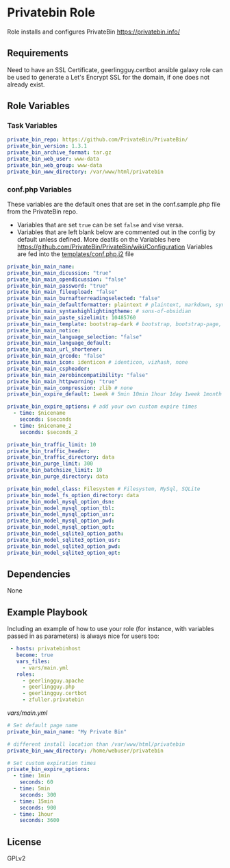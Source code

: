 # Privatebin Role

Role installs and configures PrivateBin https://privatebin.info/

## Requirements

Need to have an SSL Certificate, geerlingguy.certbot ansible galaxy role can be used to generate a Let's Encrypt SSL for the domain, if one does not already exist.

## Role Variables
### Task Variables
```yaml
private_bin_repo: https://github.com/PrivateBin/PrivateBin/
private_bin_version: 1.3.1
private_bin_archive_format: tar.gz
private_bin_web_user: www-data
private_bin_web_group: www-data
private_bin_www_directory: /var/www/html/privatebin
```

### conf.php Variables
These variables are the default ones that are set in the conf.sample.php file from the PrivateBin repo.
* Variables that are set `true` can be set `false` and vise versa.
* Variables that are left blank below are commented out in the config by default unless defined.
More deatils on the Variables here https://github.com/PrivateBin/PrivateBin/wiki/Configuration
Variables are fed into the [templates/conf.php.j2](templates/conf.php.j2) file

```yaml
private_bin_main_name:
private_bin_main_dicussion: "true"
private_bin_main_opendicussion: "false"
private_bin_main_password: "true"
private_bin_main_fileupload: "false"
private_bin_main_burnafterreadingselected: "false"
private_bin_main_defaultformatter: plaintext # plaintext, markdown, syntaxhighlighting
private_bin_main_syntaxhighlightingtheme: # sons-of-obsidian
private_bin_main_paste_sizelimit: 10485760
private_bin_main_template: bootstrap-dark # bootstrap, bootstrap-page, bootstrap-dark, bootstrap-dark-page, bootstrap-compact, bootstrap-compact-page, page
private_bin_main_notice:
private_bin_main_language_selection: "false"
private_bin_main_language_default:
private_bin_main_url_shortener:
private_bin_main_qrcode: "false"
private_bin_main_icon: identicon # identicon, vizhash, none
private_bin_main_cspheader:
private_bin_main_zerobincompatibility: "false"
private_bin_main_httpwarning: "true"
private_bin_main_compression: zlib # none
private_bin_expire_default: 1week # 5min 10min 1hour 1day 1week 1month 1year never

private_bin_expire_options: # add your own custom expire times
  - time: $nicename
    seconds: $seconds
  - time: $nicename_2
    seconds: $seconds_2

private_bin_traffic_limit: 10
private_bin_traffic_header:
private_bin_traffic_directory: data
private_bin_purge_limit: 300
private_bin_batchsize_limit: 10
private_bin_purge_directory: data

private_bin_model_class: Filesystem # Filesystem, MySql, SQLite
private_bin_model_fs_option_directory: data
private_bin_model_mysql_option_dsn:
private_bin_model_mysql_option_tbl:
private_bin_model_mysql_option_usr:
private_bin_model_mysql_option_pwd:
private_bin_model_mysql_option_opt:
private_bin_model_sqlite3_option_path:
private_bin_model_sqlite3_option_usr:
private_bin_model_sqlite3_option_pwd:
private_bin_model_sqlite3_option_opt:
```

## Dependencies

None

## Example Playbook

Including an example of how to use your role (for instance, with variables passed in as parameters) is always nice for users too:

```yaml
 - hosts: privatebinhost
   become: true
   vars_files:
     - vars/main.yml
   roles:
     - geerlingguy.apache
     - geerlingguy.php
     - geerlingguy.certbot
     - zfuller.privatebin
```
*vars/main.yml*
```yml
# Set default page name
private_bin_main_name: "My Private Bin"

# different install location than /var/www/html/privatebin
private_bin_www_directory: /home/webuser/privatebin

# Set custom expiration times
private_bin_expire_options:
  - time: 1min
    seconds: 60
  - time: 5min
    seconds: 300
  - time: 15min
    seconds: 900
  - time: 1hour
    seconds: 3600
```

## License

GPLv2
